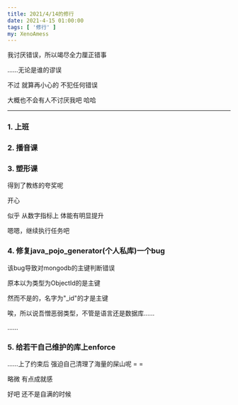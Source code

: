 ```yaml
---
title: 2021/4/14的修行
date: 2021-4-15 01:00:00
tags: [ '修行' ]
my: XenoAmess
---
```


我讨厌错误，所以竭尽全力厘正错事

……无论是谁的谬误

不过 就算再小心的 不犯任何错误

大概也不会有人不讨厌我吧 哈哈

---

### 1. 上班

### 2. 播音课

### 3. 塑形课

得到了教练的夸奖呢

开心

似乎 从数字指标上 体能有明显提升

嗯嗯，继续执行任务吧

### 4. 修复java_pojo_generator(个人私库)一个bug

该bug导致对mongodb的主键判断错误

原本以为类型为ObjectId的是主键

然而不是的，名字为"_id"的才是主键

唉，所以说吾憎恶弱类型，不管是语言还是数据库……

……

### 5. 给若干自己维护的库上enforce

……上了约束后 强迫自己清理了海量的屎山呢 = =

略微 有点成就感

好吧 还不是自满的时候
